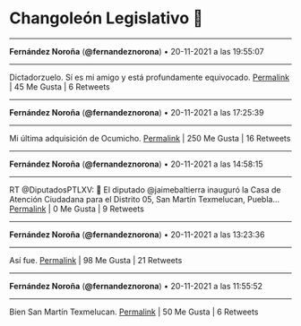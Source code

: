 # Changoleón Legislativo 🙈
*****
**Fernández Noroña** (**@fernandeznorona**) • 20-11-2021 a las 19:55:07
*****
Dictadorzuelo. Sí es mi amigo y está profundamente equivocado.
[Permalink](https://twitter.com/fernandeznorona/status/1462268311161356293) | 45 Me Gusta | 6 Retweets
*****
**Fernández Noroña** (**@fernandeznorona**) • 20-11-2021 a las 17:25:39
*****
Mi última adquisición de Ocumicho.
[Permalink](https://twitter.com/fernandeznorona/status/1462230694080356354) | 250 Me Gusta | 16 Retweets
*****
**Fernández Noroña** (**@fernandeznorona**) • 20-11-2021 a las 14:58:15
*****
RT @DiputadosPTLXV: 📸 El diputado @jaimebaltierra inauguró la Casa de Atención Ciudadana para el Distrito 05, San Martín Texmelucan, Puebla…
[Permalink](https://twitter.com/fernandeznorona/status/1462193602554126341) | 0 Me Gusta | 9 Retweets
*****
**Fernández Noroña** (**@fernandeznorona**) • 20-11-2021 a las 13:23:36
*****
Así fue.
[Permalink](https://twitter.com/fernandeznorona/status/1462169783609221128) | 98 Me Gusta | 21 Retweets
*****
**Fernández Noroña** (**@fernandeznorona**) • 20-11-2021 a las 11:55:52
*****
Bien San Martín Texmelucan.
[Permalink](https://twitter.com/fernandeznorona/status/1462147702020399107) | 50 Me Gusta | 6 Retweets